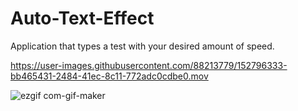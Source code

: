 # Auto-Text-Effect

Application that types a test with your desired amount of speed. 


https://user-images.githubusercontent.com/88213779/152796333-bb465431-2484-41ec-8c11-772adc0cdbe0.mov

![ezgif com-gif-maker](https://user-images.githubusercontent.com/88213779/152796838-277efa7a-4d9e-46ca-a59d-0dc451d119c9.gif)
